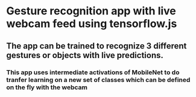 

# Gesture recognition app with live webcam feed using tensorflow.js

## The app can be trained to recognize 3 different gestures or objects with live predictions.

### This app uses intermediate activations of MobileNet to do tranfer learning on a new set of classes which can be defined on the fly with the webcam



